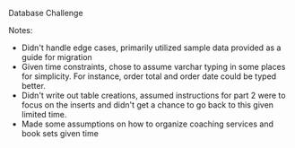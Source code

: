 Database Challenge

Notes:
- Didn't handle edge cases, primarily utilized sample data provided as a guide for migration
- Given time constraints, chose to assume varchar typing in some places for simplicity. For instance, order total and order date could be typed better. 
- Didn't write out table creations, assumed instructions for part 2 were to focus on the inserts and didn't get a chance to go back to this given limited time.
- Made some assumptions on how to organize coaching services and book sets given time

